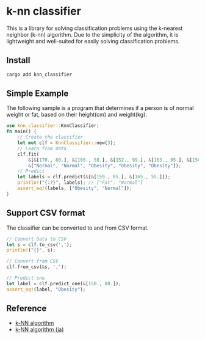 # k-nn classifier

This is a library for solving classification problems using the k-nearest neighbor (k-nn) algorithm.
Due to the simplicity of the algorithm, it is lightweight and well-suited for easily solving classification problems.

## Install

```sh
cargo add knn_classifier
```

## Simple Example

The following sample is a program that determines if a person is of normal weight or fat, based on their height(cm) and weight(kg).

```rs
use knn_classifier::KnnClassifier;
fn main() {
    // Create the classifier
    let mut clf = KnnClassifier::new(3);
    // Learn from data
    clf.fit(
        &[&[170., 60.], &[166., 58.], &[152., 99.], &[163., 95.], &[150., 90.]],
        &["Normal", "Normal", "Obesity", "Obesity", "Obesity"]);
    // Predict
    let labels = clf.predict(&[&[159., 85.], &[165., 55.]]);
    println!("{:?}", labels); // ["Fat", "Normal"]
    assert_eq!(labels, ["Obesity", "Normal"]);
}
```

## Support CSV format

The classifier can be converted to and from CSV format.

```rs
// Convert Data to CSV
let s = clf.to_csv(',');
println!("{}", s);

// Convert from CSV
clf.from_csv(&s, ',');

// Predict one
let label = clf.predict_one(&[150., 80.]);
assert_eq!(label, "Obesity");
```

## Reference

- [k-NN algorithm](https://en.wikipedia.org/wiki/K-nearest_neighbors_algorithm)
- [k-NN algorithm (ja)](https://ja.wikipedia.org/wiki/K%E8%BF%91%E5%82%8D%E6%B3%95)
